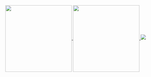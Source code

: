 <a href="https://github.com/anuraghazra/github-readme-stats">
  <img height=209 align="center" src="https://github-readme-stats.vercel.app/api?username=invisible-bo&theme=pambient_gradient_icon=github" />
</a>
<a href="https://github.com/anuraghazra/github-readme-stats">
    <img height=209 align="center" src="https://github-readme-stats.vercel.app/api/top-langs/?username=invisible-bo&layout=donut&card_width=320&theme=ambient_gradient_count=8" />
<a href="https://github.com/Ashutosh00710/github-readme-activity-graph">
  <img src="https://github-readme-activity-graph.vercel.app/graph?username=invisible-bo&theme=ambient_gradient" />
</a>

<!--
**invisible-bo/invisible-bo** is a ✨ _special_ ✨ repository because its README.md (this file) appears on your GitHub profile.

Here are some ideas to get you started:

- 🔭 I’m currently working on ...
- 🌱 I’m currently learning ...
- 👯 I’m looking to collaborate on ...
- 🤔 I’m looking for help with ...
- 💬 Ask me about ...
- 📫 How to reach me: ...
- 😄 Pronouns: ...
- ⚡ Fun fact: ... 
->
`